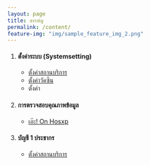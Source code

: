 ```yaml
---
layout: page
title: สารบัญ
permalink: /content/
feature-img: "img/sample_feature_img_2.png"
---
```


1. #### ตั้งค่าระบบ (Systemsetting)
    * [ตั้งค่าสถานบริการ](../2016/11/03/sample-post.html)
    * [ตั้งค่าวัคซีน](../2014/11/30/sample-post.html)
    * ตั้งค่า
2. #### การตรวจสอบคุณภาพข้อมูล
    * [เอ๊ะ! On Hosxp ]()
3. #### บัญชี 1 ประชากร
    * [ตั้งค่าสถานบริการ](../2014/11/30/sample-post.html)